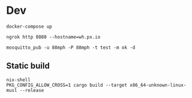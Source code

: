 # Dev

``` shell
docker-compose up
```

``` shell
ngrok http 8080 --hostname=wh.px.io
```

``` shel
mosquitto_pub -u 88mph -P 88mph -t test -m ok -d
```

## Static build


``` shell
nix-shell
PKG_CONFIG_ALLOW_CROSS=1 cargo build --target x86_64-unknown-linux-musl --release
```
